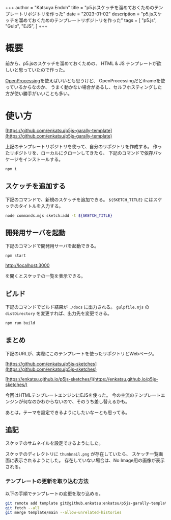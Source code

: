 +++
author = "Katsuya Endoh"
title = "p5.jsスケッチを溜めておくためのテンプレートリポジトリを作った"
date = "2023-01-02"
description = "p5.jsスケッチを溜めておくためのテンプレートリポジトリを作った"
tags = [
    "p5.js",
    "Gulp",
    "EJS",
]
+++

<!--more-->

# 概要

前から、p5.jsのスケッチを溜めておくための、
HTML & JS テンプレートが欲しいと思っていたので作った。

[OpenProcessing](https://openprocessing.org/)を使えばいいとも思うけど、
OpenProcessingだとiframeを使っているからなのか、
うまく動かない場合があるし、セルフホスティングした方が使い勝手がいいことも多い。

# 使い方

[https://github.com/enkatsu/p5js-garally-template](https://github.com/enkatsu/p5js-garally-template)

上記のテンプレートリポジトリを使って、自分のリポジトリを作成する。
作ったリポジトリを、ローカルにクローンしてきたら、
下記のコマンドで依存パッケージをインストールする。

```bash
npm i
```

## スケッチを追加する

下記のコマンドで、新規のスケッチを追加できる。
`${SKETCH_TITLE}` にはスケッチのタイトルを入力する。

```bash
node commands.mjs sketch:add -t ${SKETCH_TITLE}
```

## 開発用サーバを起動

下記のコマンドで開発用サーバを起動できる。

```bash
npm start
```

[http://localhost:3000](http://localhost:3000)

を開くとスケッチの一覧を表示できる。

## ビルド

下記のコマンドでビルド結果が `./docs` に出力される。
`gulpfile.mjs` の `distDirectory` を変更すれば、出力先を変更できる。

```bash
npm run build
```

## まとめ

下記のURLが、実際にこのテンプレートを使ったリポジトリとWebページ。

[https://github.com/enkatsu/p5js-sketches](https://github.com/enkatsu/p5js-sketches)

[https://enkatsu.github.io/p5js-sketches/](https://enkatsu.github.io/p5js-sketches/)

今回はHTMLテンプレートエンジンにEJSを使った。
今の主流のテンプレートエンジンが何なのかわからないので、そのうち差し替えるかも。

あとは，テーマを設定できるようにしたいなーとも思ってる。

## 追記

スケッチのサムネイルを設定できるようにした。

スケッチのディレクトリに `thumbnail.png` が存在していたら、
スケッチ一覧画面に表示されるようにした。
存在していない場合は、No Image用の画像が表示される。

### テンプレートの更新を取り込む方法

以下の手順でテンプレートの変更を取り込める。

```bash
git remote add template git@github.enkatsu:enkatsu/p5js-garally-template.git
git fetch --all
git merge template/main --allow-unrelated-histories
```
